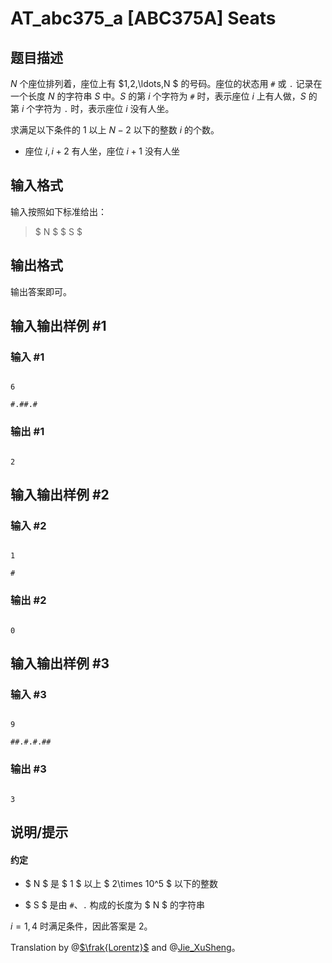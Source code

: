 # AT_abc375_a [ABC375A] Seats

## 题目描述

[problemUrl]: https://atcoder.jp/contests/abc375/tasks/abc375_a

$N$ 个座位排列着，座位上有 $1,2,\ldots,N $ 的号码。座位的状态用 `#` 或 `.` 记录在一个长度 $N$ 的字符串 $S$ 中。$S$ 的第 $i$ 个字符为 `#` 时，表示座位 $i$ 上有人做，$S$ 的第 $i$ 个字符为 `.` 时，表示座位 $i$ 没有人坐。

求满足以下条件的 $1$ 以上 $N-2$ 以下的整数 $i$ 的个数。

- 座位 $i,i+2$ 有人坐，座位 $i+1$ 没有人坐

## 输入格式

输入按照如下标准给出：

> $ N $ $ S $

## 输出格式

输出答案即可。

## 输入输出样例 #1

### 输入 #1

```
6
#.##.#
```

### 输出 #1

```
2
```

## 输入输出样例 #2

### 输入 #2

```
1
#
```

### 输出 #2

```
0
```

## 输入输出样例 #3

### 输入 #3

```
9
##.#.#.##
```

### 输出 #3

```
3
```

## 说明/提示

#### 约定

- $ N $ 是 $ 1 $ 以上 $ 2\times 10^5 $ 以下的整数
- $ S $ 是由 `#`、`.` 构成的长度为 $ N $ 的字符串
 

$i=1,4$ 时满足条件，因此答案是 $2$。

Translation by @[$\frak{Lorentz}$](/user/1232305) and @[Jie_XuSheng](/user/1332013)。